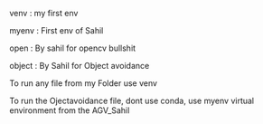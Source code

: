 venv : my first env

myenv : First env of Sahil

open : By sahil for opencv bullshit

object : By Sahil for Object avoidance


To run any file from my Folder use venv

To run the Ojectavoidance file, dont use conda, use myenv virtual environment from the AGV_Sahil
